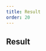 ```yaml
---
title: Result
order: 20
---
```


## Result

<code src="./result/index.tsx" />

<API src="../../../components/result/index.tsx"></API>

